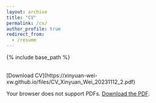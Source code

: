 ```yaml
---
layout: archive
title: "CV"
permalink: /cv/
author_profile: true
redirect_from:
  - /resume
---
```


{% include base_path %}

<br/>
[Download CV](https://xinyuan-wei-xw.github.io/files/CV_Xinyuan_Wei_20231112_2.pdf)

<object data="https://xinyuan-wei-xw.github.io/files/CV_Xinyuan_Wei_20231112_2.pdf" type="application/pdf" width="100%" height="800px">
  <p>Your browser does not support PDFs. <a href="https://xinyuan-wei-xw.github.io/files/CV_Xinyuan_Wei_20231112_2.pdf">Download the PDF</a>.</p>
</object>
